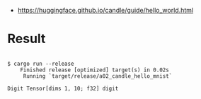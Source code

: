 - https://huggingface.github.io/candle/guide/hello_world.html

# Result

```

$ cargo run --release
    Finished release [optimized] target(s) in 0.02s
     Running `target/release/a02_candle_hello_mnist`

Digit Tensor[dims 1, 10; f32] digit

```
